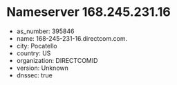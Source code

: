 # Nameserver 168.245.231.16

* as_number: 395846
* name: 168-245-231-16.directcom.com.
* city: Pocatello
* country: US
* organization: DIRECTCOMID
* version: Unknown
* dnssec: true
